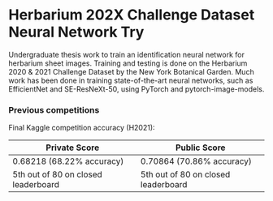 # Herbarium 202X Challenge Dataset Neural Network Try
Undergraduate thesis work to train an identification neural network for herbarium sheet images. Training and testing is done on the Herbarium 2020 & 2021 Challenge Dataset by the New York Botanical Garden. Much work has been done in training state-of-the-art neural networks, such as EfficientNet and SE-ResNeXt-50, using PyTorch and pytorch-image-models. 

### Previous competitions
Final Kaggle competition accuracy (H2021): 

Private Score | Public Score
|---|---|
0.68218 (68.22% accuracy) | 0.70864 (70.86% accuracy)
5th out of 80 on closed leaderboard | 5th out of 80 on closed leaderboard
